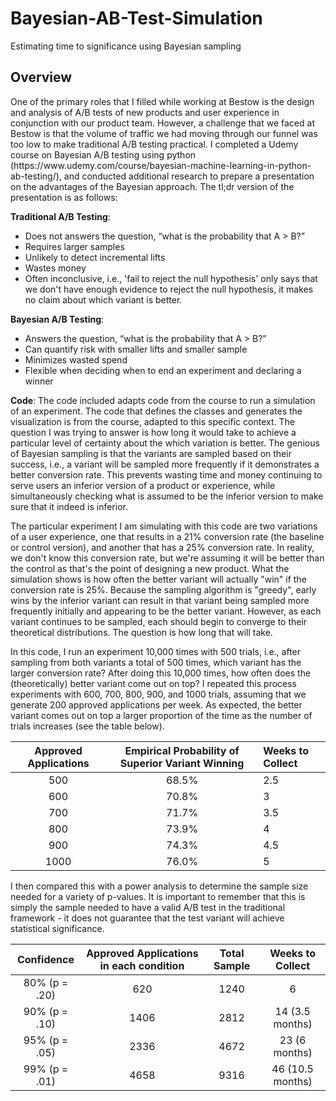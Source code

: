 # Bayesian-AB-Test-Simulation
Estimating time to significance using Bayesian sampling

<h2>Overview</h2>
<p>
One of the primary roles that I filled while working at Bestow is the design and analysis of A/B tests of new products and user experience in conjunction with our product team.  However, a challenge that we faced at Bestow is that the volume of traffic we had moving through our funnel was too low to make traditional A/B testing practical.  I completed a Udemy course on Bayesian A/B testing using python (https://www.udemy.com/course/bayesian-machine-learning-in-python-ab-testing/), and conducted additional research to prepare a presentation on the advantages of the Bayesian approach.  The tl;dr version of the presentation is as follows:
  </p>

<b>Traditional A/B Testing</b>:
- Does not answers the question, “what is the probability that A  > B?”
- Requires larger samples
- Unlikely to detect incremental lifts
- Wastes money 
- Often inconclusive, i.e., 'fail to reject the null hypothesis' only says that we don't have enough evidence to reject the null hypothesis, it makes no claim about which variant is better.

<b>Bayesian A/B Testing</b>:
- Answers the question, “what is the probability that A > B?”
- Can quantify risk with smaller lifts and smaller sample
- Minimizes wasted spend 
- Flexible when deciding when to end an experiment and declaring a winner

<b>Code</b>:
The code included adapts code from the course to run a simulation of an experiment.  The code that defines the classes and generates the visualization is from the course, adapted to this specific context.  The question I was trying to answer is how long it would take to achieve a particular level of certainty about the which variation is better.  The genious of Bayesian sampling is that the variants are sampled based on their success, i.e., a variant will be sampled more frequently if it demonstrates a better conversion rate.  This prevents wasting time and money continuing to serve users an inferior version of a product or experience, while simultaneously checking what is assumed to be the inferior version to make sure that it indeed is inferior.

The particular experiment I am simulating with this code are two variations of a user experience, one that results in a 21% conversion rate (the baseline or control version), and another that has a 25% conversion rate.  In reality, we don't know this conversion rate, but we're assuming it will be better than the control as that's the point of designing a new product.  What the simulation shows is how often the better variant will actually "win" if the conversion rate is 25%.  Because the sampling algorithm is "greedy", early wins by the inferior variant can result in that variant being sampled more frequently initially and appearing to be the better variant.  However, as each variant continues to be sampled, each should begin to converge to their theoretical distributions.  The question is how long that will take.  </p>
<p>In this code, I run an experiment 10,000 times with 500 trials, i.e., after sampling from both variants a total of 500 times, which variant has the larger conversion rate?  After doing this 10,000 times, how often does the (theoretically) better variant come out on top?  I repeated this process experiments with 600, 700, 800, 900, and 1000 trials, assuming that we generate 200 approved applications per week.  As expected, the better variant comes out on top a larger proportion of the time as the number of trials increases (see the table below).  

| Approved Applications | Empirical Probability of Superior Variant Winning | Weeks to Collect |
| :---: | :---: | :--- |
| 500 | 68.5% | 2.5 |
| 600 | 70.8% | 3 |
| 700 | 71.7% | 3.5 |
| 800 | 73.9% | 4 |
| 900 | 74.3% | 4.5 |
| 1000 | 76.0% | 5 |

 I then compared this with a power analysis to determine the sample size needed for a variety of p-values.  It is important to remember that this is simply the sample needed to have a valid A/B test in the traditional framework - it does not guarantee that the test variant will achieve statistical significance.
  
  | Confidence | Approved Applications in each condition| Total Sample | Weeks to Collect |
| :---: | :---: | :---: |  :---: |
| 80% (p = .20) | 620| 1240 | 6 |
| 90% (p = .10) | 1406| 2812 | 14 (3.5 months) |
| 95% (p = .05) | 2336 | 4672 | 23 (6 months) |
| 99% (p = .01) | 4658| 9316 | 46 (10.5 months) |
  
  


